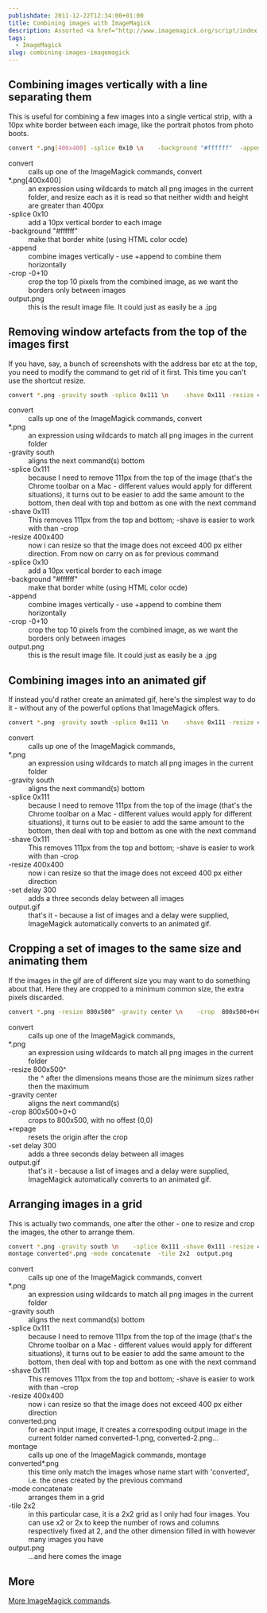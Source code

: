 ```yaml
---
publishdate: 2011-12-22T12:34:00+01:00
title: Combining images with ImageMagick
description: Assorted <a href="http://www.imagemagick.org/script/index.php">ImageMagick</a> commands for combining images
tags:
  - ImageMagick
slug: combining-images-imagemagick
---
```


## Combining images vertically with a line separating them

This is useful for combining a few images into a single vertical strip, with a 10px white border between each image, like the portrait photos from photo boots.

```sh
convert *.png[400x400] -splice 0x10 \n    -background "#ffffff"  -append  -crop -0+10 output.png
```

<dl class="code-breakdown">
  <dt>convert</dt>
  <dd>calls up one of the ImageMagick commands, convert</dd>

  <dt>*.png[400x400] </dt>
  <dd>an expression using wildcards to match all png images in the current folder, and resize each as it is read so that neither width and height are greater than 400px</dd>

  <dt>-splice 0x10</dt>
  <dd>add a 10px vertical border to each image</dd>

  <dt>-background "#ffffff"</dt>
  <dd>make that border white (using HTML color ocde)</dd>

  <dt>-append</dt>
  <dd>combine images vertically - use +append to combine them horizontally</dd>

  <dt>-crop -0+10</dt>
  <dd>crop the top 10 pixels from the combined image, as we want the borders only between images</dd>

  <dt>output.png</dt>
  <dd>this is the result image file. It could just as easily be a .jpg</dd>
</dl>

## Removing window artefacts from the top of the images first

If you have, say, a bunch of screenshots with the address bar etc at the top, you need to modify the command to get rid of it first. This time you can't use the shortcut resize.

```sh
convert *.png -gravity south -splice 0x111 \n    -shave 0x111 -resize 400x400  -splice 0x10 -background "#ffffff"  \n    -append  -crop -0+10 output.png
```

<dl class="code-breakdown">
  <dt>convert</dt>
  <dd>calls up one of the ImageMagick commands, convert</dd>

  <dt>*.png </dt>
  <dd>an expression using wildcards to match all png images in the current folder</dd>

  <dt>-gravity south</dt>
  <dd>aligns the next command(s) bottom</dd>

  <dt>-splice 0x111</dt>
  <dd>because I need to remove 111px from the top of the image (that's the Chrome toolbar on a Mac - different values would apply for different situations), it turns out to be easier to add the same amount to the bottom, then deal with top and bottom as one with the next command</dd>

  <dt>-shave 0x111</dt>
  <dd>This removes 111px from the top and bottom; -shave is easier to work with than -crop</dd>

  <dt>-resize 400x400 </dt>
  <dd>now i can resize so that the image does not exceed 400 px either direction. From now on carry on as for previous command</dd>

  <dt>-splice 0x10</dt>
  <dd>add a 10px vertical border to each image</dd>

  <dt>-background "#ffffff"</dt>
  <dd>make that border white (using HTML color ocde)</dd>

  <dt>-append</dt>
  <dd>combine images vertically - use +append to combine them horizontally</dd>

  <dt>-crop -0+10</dt>
  <dd>crop the top 10 pixels from the combined image, as we want the borders only between images</dd>

  <dt>output.png</dt>
  <dd>this is the result image file. It could just as easily be a .jpg</dd>

</dl>

## Combining images into an animated gif

If instead you'd rather create an animated gif, here's the simplest way to do it - without any of the powerful options that ImageMagick offers.

```sh
convert *.png -gravity south -splice 0x111 \n    -shave 0x111 -resize 400x400  -set delay 300 output.gif
```

<dl class="code-breakdown">
  <dt>convert</dt>
  <dd>calls up one of the ImageMagick commands, </dd>

  <dt>*.png </dt>
  <dd>an expression using wildcards to match all png images in the current folder</dd>

  <dt>-gravity south</dt>
  <dd>aligns the next command(s) bottom</dd>

  <dt>-splice 0x111</dt>
  <dd>because I need to remove 111px from the top of the image (that's the Chrome toolbar on a Mac - different values would apply for different situations), it turns out to be easier to add the same amount to the bottom, then deal with top and bottom as one with the next command</dd>

  <dt>-shave 0x111</dt>
  <dd>This removes 111px from the top and bottom; -shave is easier to work with than -crop</dd>

  <dt>-resize 400x400 </dt>
  <dd>now i can resize so that the image does not exceed 400 px either direction</dd>

  <dt>-set delay 300</dt>
  <dd>adds a three seconds delay between all images</dd>

  <dt>output.gif</dt>
  <dd>that's it - because a list of images and a delay were supplied, ImageMagick automatically converts to an animated gif.</dd>

  </dl>

## Cropping a set of images to the same size and animating them

If the images in the gif are of different size you may want to do something about that. Here they are cropped to a minimum common size, the extra pixels discarded.

```sh
convert *.png -resize 800x500^ -gravity center \n    -crop  800x500+0+0 +repage -set delay 300 output.gif
```

<dl class="code-breakdown">
  <dt>convert</dt>
  <dd>calls up one of the ImageMagick commands, </dd>

  <dt>*.png </dt>
  <dd>an expression using wildcards to match all png images in the current folder</dd>

  <dt>-resize 800x500^</dt>
  <dd>the ^ after the dimensions means those are the minimum sizes rather then the maximum</dd>

  <dt>-gravity center</dt>
  <dd>aligns the next command(s)</dd>

  <dt>-crop  800x500+0+0</dt>
  <dd>crops to 800x500, with no offest (0,0)</dd>

  <dt>+repage</dt>
  <dd>resets the origin after the crop</dd>

  <dt>-set delay 300</dt>
  <dd>adds a three seconds delay between all images</dd>

  <dt>output.gif</dt>
  <dd>that's it - because a list of images and a delay were supplied, ImageMagick automatically converts to an animated gif.</dd>

  </dl>

## Arranging images in a grid

This is actually two commands, one after the other - one to resize and crop the images, the other to arrange them.

```sh
convert *.png -gravity south \n    -splice 0x111 -shave 0x111 -resize 400x400 converted.png
montage converted*.png -mode concatenate  -tile 2x2  output.png
```

<dl class="code-breakdown">

  <dt>convert</dt>
  <dd>calls up one of the ImageMagick commands, convert</dd>

  <dt>*.png </dt>
  <dd>an expression using wildcards to match all png images in the current folder</dd>

  <dt>-gravity south</dt>
  <dd>aligns the next command(s) bottom</dd>

  <dt>-splice 0x111</dt>
  <dd>because I need to remove 111px from the top of the image (that's the Chrome toolbar on a Mac - different values would apply for different situations), it turns out to be easier to add the same amount to the bottom, then deal with top and bottom as one with the next command</dd>

  <dt>-shave 0x111</dt>
  <dd>This removes 111px from the top and bottom; -shave is easier to work with than -crop</dd>

  <dt>-resize 400x400 </dt>
  <dd>now i can resize so that the image does not exceed 400 px either direction</dd>

  <dt>converted.png</dt>
  <dd>for each input image, it creates a correspoding output image in the current folder named converted-1.png, converted-2.png...</dd>

  <dt>montage</dt>
  <dd>calls up one of the ImageMagick commands, montage</dd>

  <dt>converted*.png</dt>
  <dd>this time only match the images whose name start with 'converted', i.e. the ones created by the previous command</dd>

  <dt>-mode concatenate</dt>
  <dd>arranges them in a grid</dd>

  <dt>-tile 2x2</dt>
  <dd>in this particular case, it is a 2x2 grid as I only had four images. You can use x2 or 2x to keep the number of rows and columns respectively fixed at 2, and the other dimension filled in with however many images you have</dd>

  <dt>output.png</dt>
  <dd>...and here comes the image</dd>

  </dl>

## More

[More ImageMagick commands](http://www.imagemagick.org/script/command-line-processing.php#anatomy).
